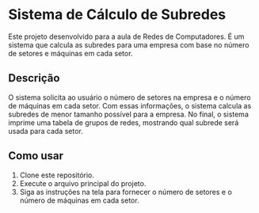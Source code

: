 # Sistema de Cálculo de Subredes

Este projeto desenvolvido para a aula de Redes de Computadores. É um sistema que calcula as subredes para uma empresa com base no número de setores e máquinas em cada setor.

## Descrição

O sistema solicita ao usuário o número de setores na empresa e o número de máquinas em cada setor. Com essas informações, o sistema calcula as subredes de menor tamanho possível para a empresa. No final, o sistema imprime uma tabela de grupos de redes, mostrando qual subrede será usada para cada setor.

## Como usar

1. Clone este repositório.
2. Execute o arquivo principal do projeto.
3. Siga as instruções na tela para fornecer o número de setores e o número de máquinas em cada setor.
